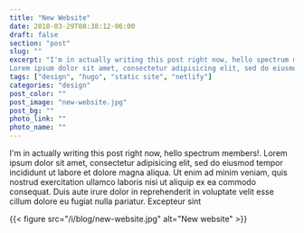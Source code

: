 ```yaml
---
title: "New Website"
date: 2018-03-29T08:38:12-06:00
draft: false
section: "post"
slug: ""
excerpt: "I'm in actually writing this post right now, hello spectrum members!. This space will be filled with a larger excerpt...
Lorem ipsum dolor sit amet, consectetur adipisicing elit, sed do eiusmod tempor incididunt ut labore et dolore magna aliqua. Ut enim ad minim veniam, quis nostrud exercitation ullamco."
tags: ["design", "hugo", "static site", "netlify"]
categories: "design"
post_color: ""
post_image: "new-website.jpg"
post_bg: ""
photo_link: ""
photo_name: ""
---
```

I'm in actually writing this post right now, hello spectrum members!.
Lorem ipsum dolor sit amet, consectetur adipisicing elit, sed do eiusmod tempor incididunt ut labore et dolore magna aliqua. Ut enim ad minim veniam, quis nostrud exercitation ullamco laboris nisi ut aliquip ex ea commodo consequat. Duis aute irure dolor in reprehenderit in voluptate velit esse cillum dolore eu fugiat nulla pariatur. Excepteur sint

{{< figure src="/i/blog/new-website.jpg" alt="New website" >}}
